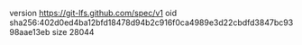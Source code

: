 version https://git-lfs.github.com/spec/v1
oid sha256:402d0ed4ba12bfd18478d94b2c916f0ca4989e3d22cbdfd3847bc9398aae13eb
size 28044
